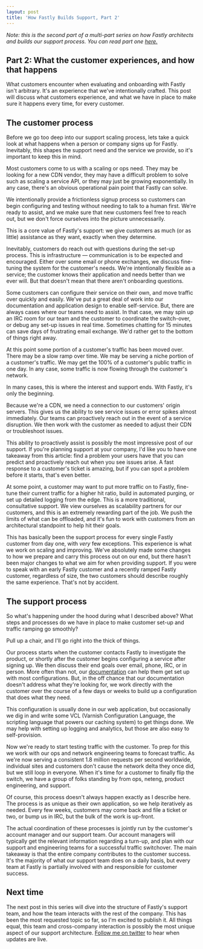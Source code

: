 ```yaml
---
layout: post
title: 'How Fastly Builds Support, Part 2'
---
```


_Note: this is the second part of a multi-part series on how Fastly architects and
builds our support process. You can read part one [here.](http://aspires.github.io/2015/01/05/How-Fastly-Builds-Support-p1/)_

## Part 2: What the customer experiences, and how that happens

What customers encounter when evaluating and onboarding with Fastly isn't arbitrary.
It's an experience that we've intentionally crafted. This post will discuss what
customers experience, and what we have in place to make sure it happens every 
time, for every customer. 

## The customer process

Before we go too deep into our support scaling process, lets take a quick look at
what happens when a person or company signs up for Fastly. Inevitably, this shapes
the support need and the service we provide, so it's important to keep this in
mind.

Most customers come to us with a scaling or ops need. They may be looking
for a new CDN vendor, they may have a difficult problem to solve such as scaling
a service API, or they may just be growing exponentially. In any case,
there's an obvious operational pain point that Fastly can solve.

We intentionally provide a frictionless signup process so customers can begin
configuring and testing without needing to talk to a human first. We're ready
to assist, and we make sure that new customers feel free to reach out, but we
don't force ourselves into the picture unnecessarily.

This is a core value of Fastly's support: we give customers as much (or as little)
assistance as they want, exactly when they determine.

Inevitably, customers do reach out with questions during the set-up process. This
is infrastructure &mdash; communication is to be expected and encouraged. Either over
some email or phone exchanges, we discuss fine-tuning
the system for the customer's needs. We're intentionally flexible as a service;
the customer knows their application and needs better than we ever will. But that doesn't
mean that there aren't onboarding questions.

Some customers can configure their service on their own, and move traffic
over quickly and easily. We've put a great deal of work into our documentation
and application design to enable self-service. But, there are always cases where
our teams need to assist. In that case, we may spin up an IRC room for our team
and the customer to coordinate the switch-over, or debug any set-up issues in real time.
Sometimes chatting for 15 minutes can save days of frustrating email exchange.
We'd rather get to the bottom of things right away.

At this point some portion of a customer's traffic has been moved over. There
may be a slow ramp over time. We may be serving a niche portion of a customer's
traffic. We may get the 100% of a customer's public traffic in one day. In any
case, some traffic is now flowing through the customer's network.

In many cases, this is where the interest and support ends. With Fastly, 
it's only the beginning.

Because we're a CDN, we need a connection to our customers' origin servers. This gives us
the ability to see service issues or error spikes almost immediately. Our teams can
proactively reach out in the event of a service disruption. We then work with
the customer as needed to  adjust their CDN or troubleshoot issues.

This ability to proactively assist is possibly the most impressive post of our
support. If you're planning support at your company, I'd like you to have one takeaway from this article:
find a problem your users have that you can predict and proactively
reach out when you see issues arise. A fast response to a customer's ticket is
amazing, but if you can spot a problem before it starts, that's even better.

At some point, a customer may want to put more traffic on to Fastly, fine-tune their
current traffic for a higher hit ratio, build in automated purging, or set up
detailed logging from the edge. This is a more traditional, consultative support.
We view ourselves as scalability partners for our customers, and this is an
extremely rewarding part of the job. We push the limits of what can be offloaded,
and it's fun to work with customers from an architectural standpoint to help hit
their goals.

This has basically been the support process for every single Fastly customer from
day one, with _very_ few exceptions. This experience is what we work on scaling and
improving. We've absolutely made some changes to how we prepare and carry this
process out on our end, but there hasn't been major changes to what we aim for
when providing support. If you were to speak with an early Fastly customer
and a recently ramped Fastly customer, regardless of size, the two customers should describe roughly the same experience. That's not by accident.

## The support process

So what's happening under the hood during what I described above? What steps and processes
do we have in place to make customer set-up and traffic ramping go smoothly?

Pull up a chair, and I'll go right into the thick of things.

Our process starts when the customer contacts Fastly to investigate the product,
or shortly after the customer begins configuring a service after signing up. We then
discuss their end goals over email, phone, IRC, or in person. More often than
not, our [documentation](https://docs.fastly.com/) can help them get set up with most configurations.
But, in the off chance that our documentation doesn't address what they're looking for, we work
directly with the customer over the course of a few days or weeks to build up a
configuration that does what they need.

This configuration is usually done in our web application, but occasionally
we dig in and write some VCL (Varnish Configuration Language, the scripting language
that powers our caching system) to get things done. We may help with setting up
logging and analytics, but those are also easy to self-provision.

Now we're ready to start testing traffic with the customer. To prep for this we
work with our ops and network engineering teams to forecast traffic. As we're now serving a
consistent 1.8 million requests per second worldwide, individual sites and
customers don't cause the network delta they once did, but we still loop in
everyone. When it's time for a customer to finally flip the switch, we have a
group of folks standing by from ops, neteng, product engineering, and support.

Of course, this process doesn't always happen exactly as I describe here. The
process is as unique as their own application, so we help iteratively as needed.
Every few weeks, customers may come back and file a ticket or two, or bump us in
IRC, but the bulk of the work is up-front.

The actual coordination of these processes is jointly run by the customer's 
account manager and our support team. Our account managers will typically get
the relevant information regarding a turn-up, and plan with our support and 
engineering teams for a successful traffic switchover. The main takeaway is that
the entire company contributes to the customer success. It's the majority of what
our support team does on a daily basis, but every team at Fastly is partially
involved with and responsible for customer success.

## Next time

The next post in this series will dive into the structure of Fastly's support
team, and how the team interacts with the rest of the company. This has been the 
most requested topic so far, so I'm excited to publish it. All things equal, this
team and cross-company interaction is possibly the most unique aspect of our
support architecture.  [Follow me on twitter](https://twitter.com/austinspires) 
to hear when updates are live.
